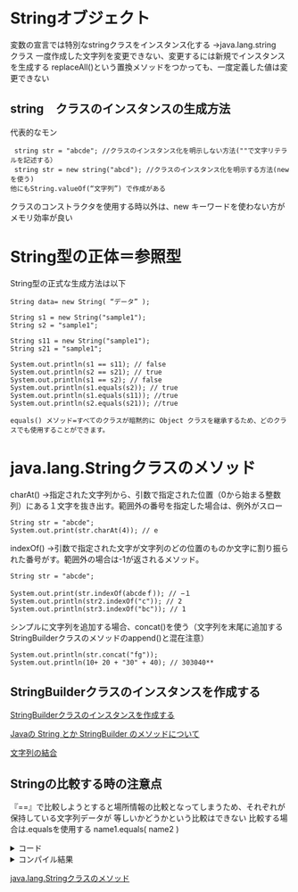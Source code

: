 # Stringオブジェクト
変数の宣言では特別なstringクラスをインスタンス化する
→java.lang.string　クラス
一度作成した文字列を変更できない、変更するには新規でインスタンスを生成する
replaceAll()という置換メソッドをつかっても、一度定義した値は変更できない


## string　クラスのインスタンスの生成方法
代表的なモン

```
 string str = "abcde"; //クラスのインスタンス化を明示しない方法(""で文字リテラルを記述する）
 string str = new string("abcd"); //クラスのインスタンス化を明示する方法(newを使う)
他にもString.valueOf(“文字列”) で作成がある
```
クラスのコンストラクタを使用する時以外は、new キーワードを使わない方がメモリ効率が良い

# String型の正体＝参照型
String型の正式な生成方法は以下

`String data= new String( “データ” );`

```
String s1 = new String("sample1");
String s2 = "sample1";

String s11 = new String("sample1");
String s21 = "sample1";

System.out.println(s1 == s11); // false
System.out.println(s2 == s21); // true
System.out.println(s1 == s2); // false
System.out.println(s1.equals(s2)); // true
System.out.println(s1.equals(s11)); //true
System.out.println(s2.equals(s21)); //true

equals() メソッド=すべてのクラスが暗黙的に Object クラスを継承するため、どのクラスでも使用することができます。
```

# java.lang.Stringクラスのメソッド
charAt() ->指定された文字列から、引数で指定された位置（0から始まる整数列）にある１文字を抜き出す。範囲外の番号を指定した場合は、例外がスロー
```
String str = "abcde"; 
System.out.print(str.charAt(4)); // e
```

indexOf() ->引数で指定された文字が文字列のどの位置のものか文字に割り振られた番号がす。範囲外の場合は-1が返されるメソッド。

```
String str = "abcde";

System.out.print(str.indexOf(abcdeｆ)); // −１
System.out.println(str2.indexOf("c")); // 2
System.out.println(str3.indexOf("bc")); // 1

```
シンプルに文字列を追加する場合、concat()を使う（文字列を末尾に追加するStringBuilderクラスのメソッドのappend()と混在注意）
```
System.out.println(str.concat("fg"));
System.out.println(10+ 20 + "30" + 40); // 303040**
```

## StringBuilderクラスのインスタンスを作成する
[StringBuilderクラスのインスタンスを作成する](https://www.javadrive.jp/start/stringbuilder/index3.html)

[Javaの String とか StringBuilder のメソッドについて](https://qiita.com/hiroki-harada/items/b9bd3c6c7d6acdd734e0)

[文字列の結合](https://sitaca.net/%E3%80%90java%E3%80%91stringbuilder%E3%82%AF%E3%83%A9%E3%82%B9%E3%81%AE%E4%BD%BF%E3%81%84%E6%96%B9%E3%80%90%E6%96%87%E5%AD%97%E5%88%97%E3%81%AE%E7%B5%90%E5%90%88%E3%80%91/)










## Stringの比較する時の注意点

『==』で比較しようとすると場所情報の比較となってしまうため、それぞれが保持している文字列データが
等しいかどうかという比較はできない
比較する場合は.equalsを使用する
name1.equals( name2 )



<details>
  <summary>コード</summary>
  
```
class java2_4 {
	public static void main (String[] args) {
		
		//参照型に格納されているのは場所情報→表示したらどうなる？？
		
		int[][] rooms = {{101, 102, 103}, {201, 202, 203}, {301, 302, 303}} ;
		
		System.out.println("▼参照型の変数roomsに格納されている値");
		System.out.println("rooms：" + rooms );
		
		
		//String型変数同士で関係演算子を用いる際の注意
		
		String  name   = "ポチ" ;
		
		boolean check1 = name == args[0] ;
		System.out.println("▼『==』を用いたString型の比較");
		System.out.println("check1：" + check1 );
		
		boolean check2 = name.equals( args[0] ) ;
		System.out.println("▼『equals』を用いたString型の比較");
		System.out.println("check2：" + check2 );
		
		
		//【注意】疑似プリミティブとして生成されたString型変数は扱いがややこしい
		
		String  nameOfficial1 = new String("ポチ") ;  //正式な作られ方をしたString型変数
		String  nameOfficial2 = new String("ポチ") ;  //正式な作られ方をしたString型変数
		String  nameGizi1   = "ポチ" ;                //疑似プリミティブな作られ方をしたString型変数
		String  nameGizi2   = "ポチ" ;                //疑似プリミティブな作られ方をしたString型変数
		
		boolean check3 = nameOfficial1 == nameOfficial2 ;
		System.out.println("▼『==』を用いた比較（正式⇔正式）");
		System.out.println("check3：" + check3 );
		
		boolean check4 = nameGizi1 == nameOfficial1 ;
		System.out.println("▼『==』を用いた比較（疑似⇔正式）");
		System.out.println("check4：" + check4 );
		
		boolean check5 = nameGizi1 == nameGizi2 ;
		System.out.println("▼『==』を用いた比較（疑似⇔疑似）※注目！");
		System.out.println("check5：" + check5 );
		
	}
}


```

</details>

<details>
  <summary>コンパイル結果</summary>
  
```
 % java java2_4 ポチ
▼参照型の変数roomsに格納されている値
rooms：[[I@1dbd16a6

▼『==』を用いたString型の比較
check1：false

▼『equals』を用いたString型の比較
check2：false

▼『==』を用いた比較（正式⇔正式）
check3：false

▼『==』を用いた比較（疑似⇔正式）
check4：false

▼『==』を用いた比較（疑似⇔疑似）※注目！
⭐️check5：true
```

</details>

[java.lang.Stringクラスのメソッド](https://itstudio.co/2023/06/11/11706/#:~:text=%E3%81%A7%E3%81%AF%E3%81%82%E3%82%8A%E3%81%BE%E3%81%9B%E3%82%93%E3%80%82-,java.lang.String%E3%82%AF%E3%83%A9%E3%82%B9%E3%81%AE%E3%83%A1%E3%82%BD%E3%83%83%E3%83%89,-java.lang.String)
